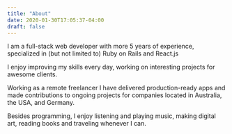 ```yaml
---
title: "About"
date: 2020-01-30T17:05:37-04:00
draft: false
---
```


I am a full-stack web developer with more 5 years of experience, specialized in (but not limited to) Ruby on Rails and React.js

I enjoy improving my skills every day, working on interesting projects for awesome clients.

Working as a remote freelancer I have delivered production-ready apps and made contributions to ongoing projects for companies located in Australia, the USA, and Germany.

Besides programming, I enjoy listening and playing music, making digital art, reading books and traveling whenever I can. 

